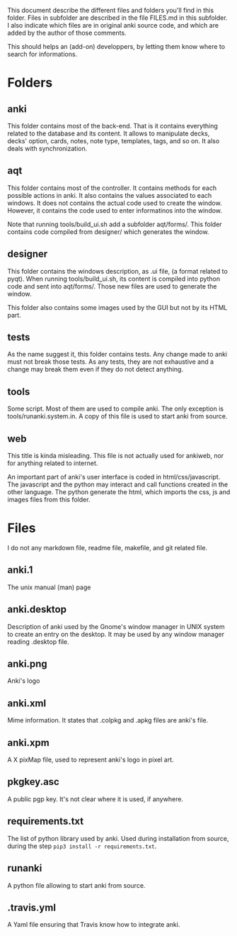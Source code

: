 This document describe the different files and folders you'll find in this
folder. Files in subfolder are described in the file FILES.md in this
subfolder. I also indicate which files are in original anki source
code, and which are added by the author of those comments.

This should helps an (add-on) developpers, by letting them know where
to search for informations.

# Folders

## anki
This folder contains most of the back-end. That is it contains
everything related to the database and its content. It allows to
manipulate decks, decks' option, cards, notes, note type, templates,
tags, and so on. It also deals with synchronization.

## aqt
This folder contains most of the controller. It contains methods for
each possible actions in anki. It also contains the values associated
to each windows. It does not contains the actual code used to create
the window. However, it contains the code used to enter informatinos
into the window.

Note that running tools/build_ui.sh add a subfolder aqt/forms/. This
folder contains code compiled from designer/ which generates the window.

## designer
This folder contains the windows description, as .ui file, (a format
related to pyqt). When running tools/build_ui.sh, its content is
compiled into python code and sent into aqt/forms/. Those new files
are used to generate the window.

This folder also contains some images used by the GUI but not by its
HTML part.

## tests
As the name suggest it, this folder contains tests. Any change made to
anki must not break those tests. As any tests, they are not exhaustive
and a change may break them even if they do not detect anything.

## tools
Some script. Most of them are used to compile anki. The only exception
is tools/runanki.system.in. A copy of this file is used to start anki
from source.

## web
This title is kinda misleading. This file is not actually used for
ankiweb, nor for anything related to internet.

An important part of anki's user interface is coded in
html/css/javascript. The javascript and the python may interact and
call functions created in the other language. The python generate the
html, which imports the css, js and images files from this folder.

# Files
I do not any markdown file, readme file, makefile, and git
related file.

## anki.1
The unix manual (man) page

## anki.desktop
Description of anki used by the Gnome's window manager in UNIX
system to create an entry on the desktop. It may be used by any window
manager reading .desktop file.

## anki.png
Anki's  logo

## anki.xml
Mime information. It states that .colpkg and .apkg files are anki's
file.

## anki.xpm
A X pixMap file, used to represent anki's logo in pixel art.

## pkgkey.asc
A public pgp key. It's not clear where it is used, if anywhere.

## requirements.txt
The list of python library used by anki. Used during installation from
source, during the step ```pip3 install -r requirements.txt```.

## runanki
A python file allowing to start anki from source.

## .travis.yml
A Yaml file ensuring that Travis know how to integrate anki.

